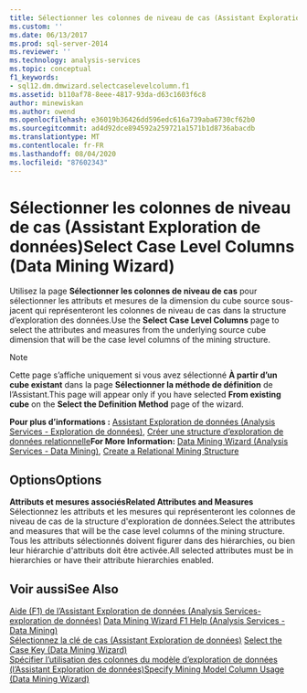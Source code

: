 ```yaml
---
title: Sélectionner les colonnes de niveau de cas (Assistant Exploration de données) | Microsoft Docs
ms.custom: ''
ms.date: 06/13/2017
ms.prod: sql-server-2014
ms.reviewer: ''
ms.technology: analysis-services
ms.topic: conceptual
f1_keywords:
- sql12.dm.dmwizard.selectcaselevelcolumn.f1
ms.assetid: b110af78-8eee-4817-93da-d63c1603f6c8
author: minewiskan
ms.author: owend
ms.openlocfilehash: e36019b36426dd596edc616a739aba6730cf62b0
ms.sourcegitcommit: ad4d92dce894592a259721a1571b1d8736abacdb
ms.translationtype: MT
ms.contentlocale: fr-FR
ms.lasthandoff: 08/04/2020
ms.locfileid: "87602343"
---
```

# <a name="select-case-level-columns-data-mining-wizard"></a><span data-ttu-id="5f3ba-102">Sélectionner les colonnes de niveau de cas (Assistant Exploration de données)</span><span class="sxs-lookup"><span data-stu-id="5f3ba-102">Select Case Level Columns (Data Mining Wizard)</span></span>
  <span data-ttu-id="5f3ba-103">Utilisez la page **Sélectionner les colonnes de niveau de cas** pour sélectionner les attributs et mesures de la dimension du cube source sous-jacent qui représenteront les colonnes de niveau de cas dans la structure d’exploration des données.</span><span class="sxs-lookup"><span data-stu-id="5f3ba-103">Use the **Select Case Level Columns** page to select the attributes and measures from the underlying source cube dimension that will be the case level columns of the mining structure.</span></span>  
  
> [!NOTE]  
>  <span data-ttu-id="5f3ba-104">Cette page s’affiche uniquement si vous avez sélectionné **À partir d’un cube existant** dans la page **Sélectionner la méthode de définition** de l’Assistant.</span><span class="sxs-lookup"><span data-stu-id="5f3ba-104">This page will appear only if you have selected **From existing cube** on the **Select the Definition Method** page of the wizard.</span></span>  
  
 <span data-ttu-id="5f3ba-105">**Pour plus d’informations :** [Assistant Exploration de données &#40;Analysis Services - Exploration de données&#41;](data-mining/data-mining-wizard-analysis-services-data-mining.md), [Créer une structure d’exploration de données relationnelle](data-mining/create-a-relational-mining-structure.md)</span><span class="sxs-lookup"><span data-stu-id="5f3ba-105">**For More Information:** [Data Mining Wizard &#40;Analysis Services - Data Mining&#41;](data-mining/data-mining-wizard-analysis-services-data-mining.md), [Create a Relational Mining Structure](data-mining/create-a-relational-mining-structure.md)</span></span>  
  
## <a name="options"></a><span data-ttu-id="5f3ba-106">Options</span><span class="sxs-lookup"><span data-stu-id="5f3ba-106">Options</span></span>  
 <span data-ttu-id="5f3ba-107">**Attributs et mesures associés**</span><span class="sxs-lookup"><span data-stu-id="5f3ba-107">**Related Attributes and Measures**</span></span>  
 <span data-ttu-id="5f3ba-108">Sélectionnez les attributs et les mesures qui représenteront les colonnes de niveau de cas de la structure d'exploration de données.</span><span class="sxs-lookup"><span data-stu-id="5f3ba-108">Select the attributes and measures that will be the case level columns of the mining structure.</span></span> <span data-ttu-id="5f3ba-109">Tous les attributs sélectionnés doivent figurer dans des hiérarchies, ou bien leur hiérarchie d'attributs doit être activée.</span><span class="sxs-lookup"><span data-stu-id="5f3ba-109">All selected attributes must be in hierarchies or have their attribute hierarchies enabled.</span></span>  
  
## <a name="see-also"></a><span data-ttu-id="5f3ba-110">Voir aussi</span><span class="sxs-lookup"><span data-stu-id="5f3ba-110">See Also</span></span>  
 <span data-ttu-id="5f3ba-111">[Aide (F1) de l’Assistant Exploration de données &#40;Analysis Services-exploration de données&#41;](data-mining-wizard-f1-help-analysis-services-data-mining.md) </span><span class="sxs-lookup"><span data-stu-id="5f3ba-111">[Data Mining Wizard F1 Help &#40;Analysis Services - Data Mining&#41;](data-mining-wizard-f1-help-analysis-services-data-mining.md) </span></span>  
 <span data-ttu-id="5f3ba-112">[Sélectionnez la clé de cas &#40;Assistant Exploration de données&#41;](select-the-case-key-data-mining-wizard.md) </span><span class="sxs-lookup"><span data-stu-id="5f3ba-112">[Select the Case Key &#40;Data Mining Wizard&#41;](select-the-case-key-data-mining-wizard.md) </span></span>  
 [<span data-ttu-id="5f3ba-113">Spécifier l’utilisation des colonnes du modèle d’exploration de données &#40;l’Assistant Exploration de données&#41;</span><span class="sxs-lookup"><span data-stu-id="5f3ba-113">Specify Mining Model Column Usage &#40;Data Mining Wizard&#41;</span></span>](specify-mining-model-column-usage-data-mining-wizard.md)  
  
  
